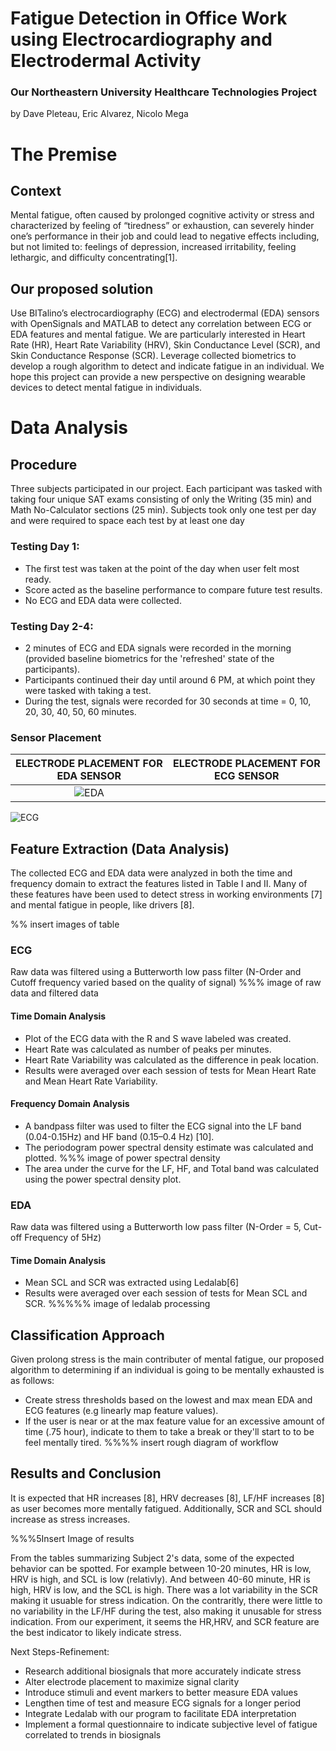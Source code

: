# Fatigue Detection in Office Work using Electrocardiography and Electrodermal Activity
### Our Northeastern University Healthcare Technologies Project
by Dave Pleteau, Eric Alvarez, Nicolo Mega


# The Premise
## Context
Mental fatigue, often caused by prolonged cognitive activity or stress and characterized by feeling of “tiredness” or exhaustion, can severely hinder one’s performance in their job and could lead to negative effects including, but not limited to: feelings of depression, increased irritability, feeling lethargic, and difficulty concentrating[1].

## Our proposed solution
Use BITalino’s electrocardiography (ECG) and electrodermal (EDA) sensors with OpenSignals and MATLAB to detect any correlation between ECG or EDA features and mental fatigue. We are particularly interested in Heart Rate (HR), Heart Rate Variability (HRV), Skin Conductance Level (SCR), and Skin Conductance Response (SCR). Leverage collected biometrics to develop a rough algorithm to detect and indicate fatigue in an individual. We hope this project can provide a new perspective on designing wearable devices to detect mental fatigue in individuals.

# Data Analysis

## Procedure

Three subjects participated in our project. Each participant was tasked with taking four unique SAT exams consisting of only the Writing (35 min) and Math No-Calculator sections (25 min). Subjects took only one test per day and were required to space each test by at least one day

### Testing Day 1: 
* The first test was taken at the point of the day when user felt most ready. 
* Score acted as the baseline performance to compare future test results.
* No ECG and EDA data were collected.

### Testing Day 2-4:
* 2 minutes of ECG and EDA signals were recorded in the morning (provided baseline biometrics for the 'refreshed' state of the participants).
* Participants continued their day until around 6 PM, at which point they were tasked with taking a test.
* During the test, signals were recorded for 30 seconds at time = 0, 10, 20, 30, 40, 50, 60 minutes.

### Sensor Placement
ELECTRODE PLACEMENT FOR EDA SENSOR |  ELECTRODE PLACEMENT FOR ECG SENSOR
:-------------------------:|:-------------------------:
![EDA](https://raw.githubusercontent.com/pleteaud/Fatigue-and-Stress-Detection/main/Code%20%2B%20Data/EDA%20Sensor%20Placement.jpg) |
![ECG](https://raw.githubusercontent.com/pleteaud/Fatigue-and-Stress-Detection/main/Code%20%2B%20Data/ECG%20Sensor%20Placement.jpg)

## Feature Extraction (Data Analysis)
The collected ECG and EDA data were analyzed in both the time and frequency domain to extract the features listed in Table I and II. Many of these features have been used to detect stress in working environments [7] and mental fatigue in people, like drivers [8].

%% insert images of table

### ECG
Raw data was filtered using a Butterworth low pass filter (N-Order and Cutoff frequency varied based on the quality of signal)
%%% image of raw data and filtered data
#### Time Domain Analysis
* Plot of the ECG data with the R and S wave labeled was created.
* Heart Rate was calculated as number of peaks per minutes.
* Heart Rate Variability was calculated as the difference in peak location.
* Results were averaged over each session of tests for Mean Heart Rate and Mean Heart Rate Variability.
#### Frequency Domain Analysis
* A bandpass filter was used to filter the ECG signal into the LF band (0.04-0.15Hz) and HF band (0.15–0.4 Hz) [10].
* The periodogram power spectral density estimate was calculated and plotted.
%%% image of power spectral density
* The area under the curve for the LF, HF, and Total band was calculated using the power spectral density plot.

### EDA
Raw data was filtered using a Butterworth low pass filter (N-Order = 5, Cut-off Frequency of 5Hz)

#### Time Domain Analysis
* Mean SCL and SCR was extracted using Ledalab[6]
* Results were averaged over each session of tests for Mean SCL and SCR.
%%%%% image of ledalab processing

## Classification Approach
Given prolong stress is the main contributer of mental fatigue, our proposed algorithm to determining if an individual is going to be mentally exhausted is as follows:

* Create stress thresholds based on the lowest and max mean EDA and ECG features (e.g linearly map feature values).
* If the user is near or at the max feature value for an excessive amount of time (.75 hour), indicate to them to take a break or they'll start to to be feel mentally tired.
%%%% insert rough diagram of workflow

## Results and Conclusion

It is expected that HR increases [8], HRV decreases [8], LF/HF increases [8] as user becomes more mentally fatigued. Additionally, SCR and SCL should increase as stress increases. 

%%%5Insert Image of results

From the tables summarizing Subject 2's data, some of the expected behavior can be spotted. For example between 10-20 minutes, HR is low, HRV is high, and SCL is low (relativly). And between 40-60 minute, HR is high, HRV is low, and the SCL is high. There was a lot variability in the SCR making it usuable for stress indication. On the contraritly, there were little to no variability in the LF/HF during the test, also making it unusable for stress indication. From our experiment, it seems the HR,HRV, and SCR feature are the best indicator to likely indicate stress. 

Next Steps-Refinement:
* Research additional biosignals that more accurately indicate stress
* Alter electrode placement to maximize signal clarity
* Introduce stimuli and event markers to better measure EDA values
* Lengthen time of test and measure ECG signals for a longer period
* Integrate Ledalab with our program to facilitate EDA interpretation
* Implement a formal questionnaire to indicate subjective level of fatigue correlated to trends in biosignals







